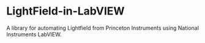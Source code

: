 LightField-in-LabVIEW
=====================

A library for automating Lightfield from Princeton Instruments using National Instruments LabVIEW.
